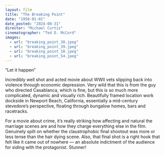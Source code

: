 ```yaml
---
layout: film
title: "The Breaking Point"
date: "1950-01-01"
date_posted: "2024-08-31"
director: "Michael Curtiz"
cinematographer: "Ted D. McCord"
images:
  - url: "breaking_point_38.jpeg"
  - url: "breaking_point_39.jpeg"
  - url: "breaking_point_10.jpeg"
  - url: "breaking_point_54.jpeg"
---
```


“Let it happen”

Incredibly well shot and acted movie about WWII vets slipping back into violence through economic depression. Very wild that this is from the guy who directed Casablanca, which is fine, but this is so much more complicated, dynamic and visually rich. Beautifully framed location work dockside in Newport Beach, California, essentially a mid-century stevedore’s perspective, floating through bungalow homes, bars and racetracks. 

For a movie about crime, it’s really striking how affecting and natural the marriage scenes are and how they charge everything else in the film. Genuinely spilt on whether the claustrophobic final shootout was more or less tense than the hair dying scene. Also, that final shot is a right hook that felt like it came out of nowhere — an absolute indictment of the audience for siding with the protagonist. Stunner!